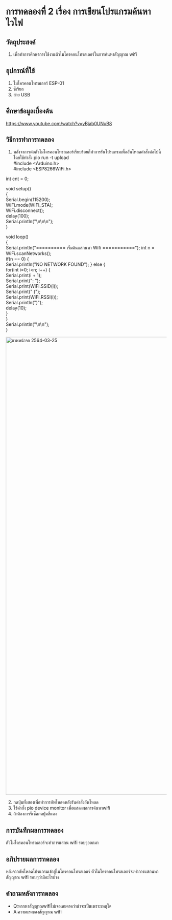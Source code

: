 # การทดลองที่ 2 เรื่อง การเขียนโปรแกรมค้นหาไวไฟ
## วัตถุประสงค์ 
1. เพื่อทำการศึกษาการใช้งานตัวไมโครคอนโทรลเลอร์ในการค้นหาสัญญาณ wifi
## อุปกรณ์ที่ใช้ 
1. ไมโครคอนโทรลเลอร์ ESP-01
2. ซีเรียล
3. สาย USB 
## ศึกษาข้อมูลเบื้องต้น 
https://www.youtube.com/watch?v=yBjab0UNuB8
## วิธีการทำการทดลอง 
1. หลังจาการต่อตัวไมโครคอนโทรลเลอร์เรียบร้อยก็ทำการรันโปรแกรมเพื่ออัพโหลดคำสั่งต่อไปนี้ โดยใช้ทำสั่ง pio run -t upload  
  #include <Arduino.h>  
  #include <ESP8266WiFi.h>  
    
  int cnt = 0;  
   
  void setup()  
  {   
    Serial.begin(115200);   
    WiFi.mode(WIFI_STA);    
    WiFi.disconnect();    
    delay(100);   
    Serial.println("\n\n\n");   
  }   
  
  void loop()   
  {   
    Serial.println("========== เริ่มต้นแสกนหา Wifi ==========="); 
    int n = WiFi.scanNetworks();  
    if(n == 0) {  
      Serial.println("NO NETWORK FOUND"); 
    } else {  
      for(int i=0; i<n; i++) {    
        Serial.print(i + 1);    
        Serial.print(": ");   
        Serial.print(WiFi.SSID(i));   
        Serial.print(" (");   
        Serial.print(WiFi.RSSI(i));   
        Serial.println(")");    
        delay(10);    
      }   
    }   
    Serial.println("\n\n");   
  }   
 
<img width="1428" alt="ภาพหน้าจอ 2564-03-25 " src="https://user-images.githubusercontent.com/80881019/112375991-7ebc5200-8d16-11eb-81fd-b26051d0ad09.png">

2. กดปุ่มทั้งสองเพื่อทำการอัพโหลดหลังรันคำสั่งอัพโหลด
3. ใช้คำสั่ง pio device monitor เพื่อแสดงผลการค้นหาwifi
4. ถ้าต้องการรีเซ็ตกดปุ่มสีแดง
## การบันทึกผลการทดลอง 
ตัวไมโครคอนโทรลเลอร์จะทำการแสกน wifi รอบๆออกมา
## อภิปรายผลการทดลอง 
หลังจากอัพโหลดโปรแกรมเข้าสู่ไมโครคอนโทรลเลอร์ ตัวไมโครคอนโทรลเลอร์จะทำการแสกนหาสัญญาณ wifi รอบๆว่ามีอะไรบ้าง
## คำถามหลังการทดลอง 
* Q:หากหาสัญญาณwifiไม่เจอเลยคาดว่าน่าจะเป็นเพราะเหตุใด
* A:ความแรงของสัญญาณ wifi 

